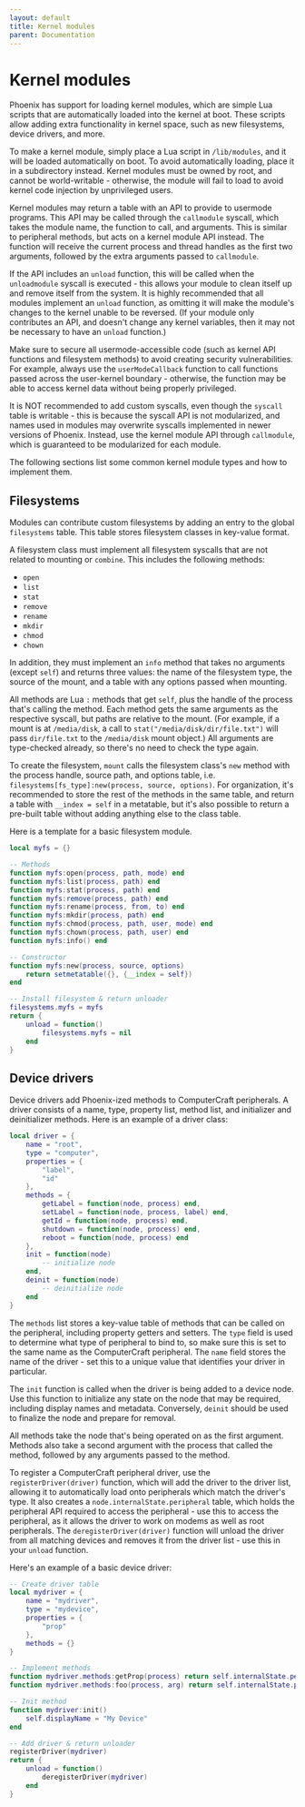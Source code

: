 ```yaml
---
layout: default
title: Kernel modules
parent: Documentation
---
```


# Kernel modules
Phoenix has support for loading kernel modules, which are simple Lua scripts that are automatically loaded into the kernel at boot. These scripts allow adding extra functionality in kernel space, such as new filesystems, device drivers, and more.

To make a kernel module, simply place a Lua script in `/lib/modules`, and it will be loaded automatically on boot. To avoid automatically loading, place it in a subdirectory instead. Kernel modules must be owned by root, and cannot be world-writable - otherwise, the module will fail to load to avoid kernel code injection by unprivileged users.

Kernel modules may return a table with an API to provide to usermode programs. This API may be called through the `callmodule` syscall, which takes the module name, the function to call, and arguments. This is similar to peripheral methods, but acts on a kernel module API instead. The function will receive the current process and thread handles as the first two arguments, followed by the extra arguments passed to `callmodule`.

If the API includes an `unload` function, this will be called when the `unloadmodule` syscall is executed - this allows your module to clean itself up and remove itself from the system. It is highly recommended that all modules implement an `unload` function, as omitting it will make the module's changes to the kernel unable to be reversed. (If your module only contributes an API, and doesn't change any kernel variables, then it may not be necessary to have an `unload` function.)

Make sure to secure all usermode-accessible code (such as kernel API functions and filesystem methods) to avoid creating security vulnerabilities. For example, always use the `userModeCallback` function to call functions passed across the user-kernel boundary - otherwise, the function may be able to access kernel data without being properly privileged.

It is NOT recommended to add custom syscalls, even though the `syscall` table is writable - this is because the syscall API is not modularized, and names used in modules may overwrite syscalls implemented in newer versions of Phoenix. Instead, use the kernel module API through `callmodule`, which is guaranteed to be modularized for each module.

The following sections list some common kernel module types and how to implement them.

## Filesystems
Modules can contribute custom filesystems by adding an entry to the global `filesystems` table. This table stores filesystem classes in key-value format.

A filesystem class must implement all filesystem syscalls that are not related to mounting or `combine`. This includes the following methods:
* `open`
* `list`
* `stat`
* `remove`
* `rename`
* `mkdir`
* `chmod`
* `chown`

In addition, they must implement an `info` method that takes no arguments (except `self`) and returns three values: the name of the filesystem type, the source of the mount, and a table with any options passed when mounting.

All methods are Lua `:` methods that get `self`, plus the handle of the process that's calling the method. Each method gets the same arguments as the respective syscall, but paths are relative to the mount. (For example, if a mount is at `/media/disk`, a call to `stat("/media/disk/dir/file.txt")` will pass `dir/file.txt` to the `/media/disk` mount object.) All arguments are type-checked already, so there's no need to check the type again.

To create the filesystem, `mount` calls the filesystem class's `new` method with the process handle, source path, and options table, i.e. `filesystems[fs_type]:new(process, source, options)`. For organization, it's recommended to store the rest of the methods in the same table, and return a table with `__index = self` in a metatable, but it's also possible to return a pre-built table without adding anything else to the class table.

Here is a template for a basic filesystem module.

```lua
local myfs = {}

-- Methods
function myfs:open(process, path, mode) end
function myfs:list(process, path) end
function myfs:stat(process, path) end
function myfs:remove(process, path) end
function myfs:rename(process, from, to) end
function myfs:mkdir(process, path) end
function myfs:chmod(process, path, user, mode) end
function myfs:chown(process, path, user) end
function myfs:info() end

-- Constructor
function myfs:new(process, source, options)
    return setmetatable({}, {__index = self})
end

-- Install filesystem & return unloader
filesystems.myfs = myfs
return {
    unload = function()
        filesystems.myfs = nil
    end
}
```

## Device drivers
Device drivers add Phoenix-ized methods to ComputerCraft peripherals. A driver consists of a name, type, property list, method list, and initializer and deinitializer methods. Here is an example of a driver class:

```lua
local driver = {
    name = "root",
    type = "computer",
    properties = {
        "label",
        "id"
    },
    methods = {
        getLabel = function(node, process) end,
        setLabel = function(node, process, label) end,
        getId = function(node, process) end,
        shutdown = function(node, process) end,
        reboot = function(node, process) end
    },
    init = function(node)
        -- initialize node
    end,
    deinit = function(node)
        -- deinitialize node
    end
}
```

The `methods` list stores a key-value table of methods that can be called on the peripheral, including property getters and setters. The `type` field is used to determine what type of peripheral to bind to, so make sure this is set to the same name as the ComputerCraft peripheral. The `name` field stores the name of the driver - set this to a unique value that identifies your driver in particular.

The `init` function is called when the driver is being added to a device node. Use this function to initialize any state on the node that may be required, including display names and metadata. Conversely, `deinit` should be used to finalize the node and prepare for removal.

All methods take the node that's being operated on as the first argument. Methods also take a second argument with the process that called the method, followed by any arguments passed to the method.

To register a ComputerCraft peripheral driver, use the `registerDriver(driver)` function, which will add the driver to the driver list, allowing it to automatically load onto peripherals which match the driver's type. It also creates a `node.internalState.peripheral` table, which holds the peripheral API required to access the peripheral - use this to access the peripheral, as it allows the driver to work on modems as well as root peripherals. The `deregisterDriver(driver)` function will unload the driver from all matching devices and removes it from the driver list - use this in your `unload` function.

Here's an example of a basic device driver:

```lua
-- Create driver table
local mydriver = {
    name = "mydriver",
    type = "mydevice",
    properties = {
        "prop"
    },
    methods = {}
}

-- Implement methods
function mydriver.methods:getProp(process) return self.internalState.peripheral.call(self.id, "getProp") end
function mydriver.methods:foo(process, arg) return self.internalState.peripheral.call(self.id, "foo", arg) end

-- Init method
function mydriver:init()
    self.displayName = "My Device"
end

-- Add driver & return unloader
registerDriver(mydriver)
return {
    unload = function()
        deregisterDriver(mydriver)
    end
}
```